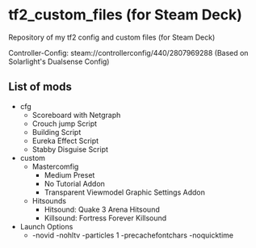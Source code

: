# tf2_custom_files (for Steam Deck)
Repository of my tf2 config and custom files (for Steam Deck)

Controller-Config: steam://controllerconfig/440/2807969288  (Based on Solarlight's Dualsense Config)
## List of mods
* cfg
  * Scoreboard with Netgraph
  * Crouch jump Script
  * Building Script
  * Eureka Effect Script
  * Stabby Disguise Script
* custom
  * Mastercomfig
    * Medium Preset
    * No Tutorial Addon
    * Transparent Viewmodel Graphic Settings Addon
  * Hitsounds
    * Hitsound: Quake 3 Arena Hitsound
    * Killsound: Fortress Forever Killsound
* Launch Options
  * -novid -nohltv -particles 1 -precachefontchars -noquicktime
